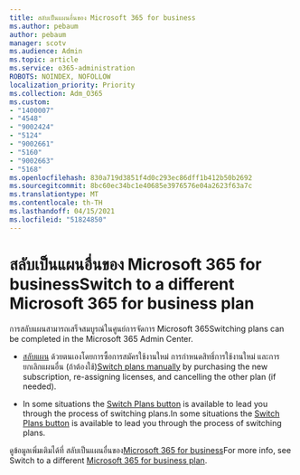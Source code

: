 ```yaml
---
title: สลับเป็นแผนอื่นของ Microsoft 365 for business
ms.author: pebaum
author: pebaum
manager: scotv
ms.audience: Admin
ms.topic: article
ms.service: o365-administration
ROBOTS: NOINDEX, NOFOLLOW
localization_priority: Priority
ms.collection: Adm_O365
ms.custom:
- "1400007"
- "4548"
- "9002424"
- "5124"
- "9002661"
- "5160"
- "9002663"
- "5168"
ms.openlocfilehash: 830a719d3851f4d0c293ec86dff1b412b50b2692
ms.sourcegitcommit: 8bc60ec34bc1e40685e3976576e04a2623f63a7c
ms.translationtype: MT
ms.contentlocale: th-TH
ms.lasthandoff: 04/15/2021
ms.locfileid: "51824850"
---
```

# <a name="switch-to-a-different-microsoft-365-for-business-plan"></a><span data-ttu-id="5f9a0-102">สลับเป็นแผนอื่นของ Microsoft 365 for business</span><span class="sxs-lookup"><span data-stu-id="5f9a0-102">Switch to a different Microsoft 365 for business plan</span></span>

<span data-ttu-id="5f9a0-103">การสลับแผนสามารถเสร็จสมบูรณ์ในศูนย์การจัดการ Microsoft 365</span><span class="sxs-lookup"><span data-stu-id="5f9a0-103">Switching plans can be completed in the Microsoft 365 Admin Center.</span></span>

- <span data-ttu-id="5f9a0-104">[สลับแผน](https://docs.microsoft.com/microsoft-365/commerce/subscriptions/switch-plans-manually) ด้วยตนเองโดยการซื้อการสมัครใช้งานใหม่ การกําหนดสิทธิ์การใช้งานใหม่ และการยกเลิกแผนอื่น (ถ้าต้องใช้)</span><span class="sxs-lookup"><span data-stu-id="5f9a0-104">[Switch plans manually](https://docs.microsoft.com/microsoft-365/commerce/subscriptions/switch-plans-manually) by purchasing the new subscription, re-assigning licenses, and cancelling the other plan (if needed).</span></span>

- <span data-ttu-id="5f9a0-105">In some situations the [Switch Plans button](https://docs.microsoft.com/microsoft-365/commerce/subscriptions/switch-to-a-different-plan#use-the-switch-plans-button) is available to lead you through the process of switching plans.</span><span class="sxs-lookup"><span data-stu-id="5f9a0-105">In some situations the [Switch Plans button](https://docs.microsoft.com/microsoft-365/commerce/subscriptions/switch-to-a-different-plan#use-the-switch-plans-button) is available to lead you through the process of switching plans.</span></span>

<span data-ttu-id="5f9a0-106">ดูข้อมูลเพิ่มเติมได้ที่ สลับเป็นแผนอื่นของ[Microsoft 365 for business](https://docs.microsoft.com/microsoft-365/commerce/subscriptions/switch-to-a-different-plan)</span><span class="sxs-lookup"><span data-stu-id="5f9a0-106">For more info, see Switch to a different [Microsoft 365 for business plan](https://docs.microsoft.com/microsoft-365/commerce/subscriptions/switch-to-a-different-plan).</span></span>
